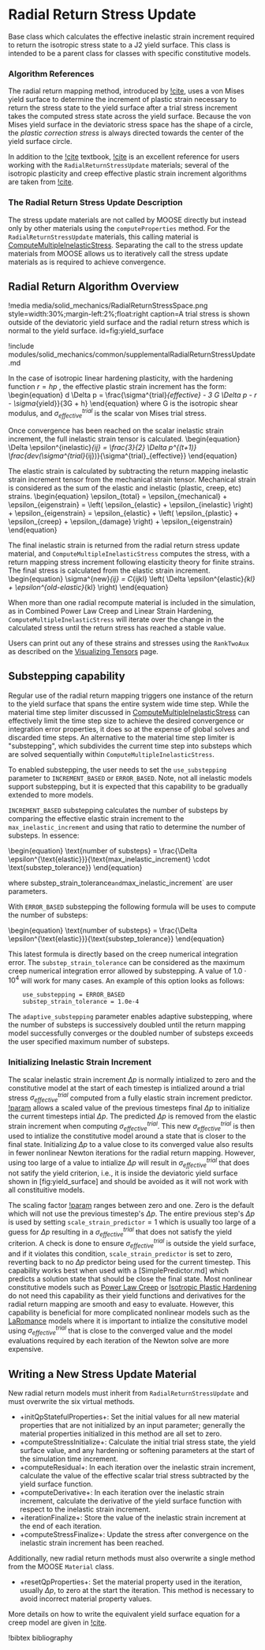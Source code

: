 # Radial Return Stress Update

Base class which calculates the effective inelastic strain increment required to return the isotropic
stress state to a J2 yield surface.  This class is intended to be a parent class for classes with
specific constitutive models.


### Algorithm References

The radial return mapping method, introduced by [!cite](simo2006computational), uses a von Mises yield
surface to determine the increment of plastic strain necessary to return the stress state to the
yield surface after a trial stress increment takes the computed stress state across the yield
surface.  Because the von Mises yield surface in the deviatoric stress space has the shape of a
circle, the _plastic correction stress_ is always directed towards the center of the yield surface
circle.

In addition to the [!cite](simo2006computational) textbook, [!cite](dunne2005introduction) is an excellent reference for users working
with the `RadialReturnStressUpdate` materials; several of the isotropic plasticity and creep
effective plastic strain increment algorithms are taken from [!cite](dunne2005introduction).

### The Radial Return Stress Update Description

The stress update materials are not called by MOOSE directly but instead only by other materials
using the `computeProperties` method.  For the `RadialReturnStressUpdate` materials, this calling
material is [ComputeMultipleInelasticStress](ComputeMultipleInelasticStress.md).  Separating the call
to the stress update materials from MOOSE allows us to iteratively call the stress update materials
as is required to achieve convergence.

## Radial Return Algorithm Overview

!media media/solid_mechanics/RadialReturnStressSpace.png
       style=width:30%;margin-left:2%;float:right
       caption=A trial stress is shown outside of the deviatoric yield surface and the radial return
                 stress which is normal to the yield surface.
       id=fig:yield_surface

!include modules/solid_mechanics/common/supplementalRadialReturnStressUpdate.md

In the case of isotropic linear hardening plasticity, with the hardening
function $r = hp$ , the effective plastic strain increment has the form:
\begin{equation}
 d \Delta p = \frac{\sigma^{trial}_{effective} - 3 G \Delta p - r - \sigma_{yield}}{3G + h}
\end{equation}
where G is the isotropic shear modulus, and $\sigma^{trial}_{effective}$ is the scalar von Mises trial stress.

Once convergence has been reached on the scalar inelastic strain increment, the full inelastic strain
tensor is calculated.
\begin{equation}
\Delta \epsilon^{inelastic}_{ij} = \frac{3}{2} \Delta p^{(t+1)} \frac{dev(\sigma^{trial}_{ij})}{\sigma^{trial}_{effective}}
\end{equation}

The elastic strain is calculated by subtracting the return mapping inelastic
strain increment tensor from the mechanical strain tensor.  Mechanical strain is
considered as the sum of the elastic and inelastic (plastic, creep, etc)
strains.
\begin{equation}
\epsilon_{total} = \epsilon_{mechanical} + \epsilon_{eigenstrain}
= \left( \epsilon_{elastic} + \epsilon_{inelastic} \right) + \epsilon_{eigenstrain}
= \epsilon_{elastic} + \left( \epsilon_{plastic} + \epsilon_{creep} + \epsilon_{damage}  \right) + \epsilon_{eigenstrain}
\end{equation}

The final inelastic strain is returned from the radial return stress update
material, and `ComputeMultipleInelasticStress` computes the stress, with a
return mapping stress increment following elasticity theory for finite strains.
The final stress is calculated from the elastic strain increment.
\begin{equation}
\sigma^{new}_{ij} = C_{ijkl} \left( \Delta \epsilon^{elastic}_{kl} + \epsilon^{old-elastic}_{kl} \right)
\end{equation}

When more than one radial recompute material is included in the simulation, as
in Combined Power Law Creep and Linear Strain Hardening,
`ComputeMultipleInelasticStress` will iterate over the change in the calculated
stress until the return stress has reached a stable value.

Users can print out any of these strains and stresses using the `RankTwoAux` as
described on the [Visualizing Tensors](/solid_mechanics/VisualizingTensors.md)
page.

## Substepping capability

Regular use of the radial return mapping triggers one instance of the return to the yield surface that spans
the entire system wide time step. While the material time step limiter discussed in [ComputeMultipleInelasticStress](ComputeMultipleInelasticStress.md) can
effectively limit the time step size to achieve the desired convergence or integration error properties, it does so at
the expense of global solves and discarded time steps. An alternative to the material time step limiter is
"substepping", which subdivides the current time step into substeps which are solved sequentially within `ComputeMultipleInelasticStress`.

To enabled substepping, the user needs to set the `use_substepping` parameter to `INCREMENT_BASED` or `ERROR_BASED`. Note, not all inelastic models support substepping, but
it is expected that this capability to be gradually extended to more models.

`INCREMENT_BASED` substepping calculates the number of substeps by comparing the effective elastic strain increment to the `max_inelastic_increment` and using
that ratio to determine the number of substeps. In essence:

\begin{equation}
\text{number of substeps} = \frac{\Delta \epsilon^{\text{elastic}}}{\text{max\_inelastic\_increment} \cdot \text{substep\_tolerance}}
\end{equation}

where substep_strain_tolerance` and `max_inelastic_increment` are user parameters.

With `ERROR_BASED` substepping the following formula will be uses to compute the number of substeps:

\begin{equation}
\text{number of substeps} = \frac{\Delta \epsilon^{\text{elastic}}}{\text{substep\_tolerance}}
\end{equation}

This latest formula is directly based on the creep numerical integration error. The `substep_strain_tolerance` can be considered as the maximum creep numerical integration error
allowed by substepping. A value of $1.0\cdot10^4$ will work for many cases. An example of this option looks as follows:

```
    use_substepping = ERROR_BASED
    substep_strain_tolerance = 1.0e-4
```

The `adaptive_substepping` parameter enables adaptive substepping, where the number of substeps is successively doubled until the
return mapping model successfully converges or the doubled number of substeps exceeds the user specified maximum number of substeps.

### Initializing Inelastic Strain Increment

The scalar inelastic strain increment $\Delta p$ is normally intialized to zero and the constitutive model at the start of each timestep is intialized around a trial stress $\sigma^{trial}_{effective}$ computed from a fully elastic strain increment predictor.  [!param](/Materials/PowerLawCreepStressUpdate/scale_strain_predictor)  allows a scaled value of the previous timesteps final $\Delta p$ to initialize the current timesteps intial $\Delta p$.  The predicted $\Delta p$ is removed from the elastic strain increment when computing $\sigma^{trial}_{effective}$.  This new $\sigma^{trial}_{effective}$ is then used to intialize the constitutive model around a state that is closer to the final state.  Initializing $\Delta p$ to a value close to its converged value also results in fewer nonlinear Newton iterations for the radial return mapping.  However, using too large of a value to intialize $\Delta p$ will result in $\sigma^{trial}_{effective}$ that does not satify the yield criterion, i.e., it is inside the deviatoric yield surface shown in [fig:yield_surface] and should be avoided as it will not work with all constituitive models.

The scaling factor [!param](/Materials/PowerLawCreepStressUpdate/scale_strain_predictor) ranges between zero and one.  Zero is the default which will not use the previous timestep's $\Delta p$.  The entire previous step's $\Delta p$ is used by setting `scale_strain_predictor`$=1$ which is usually too large of a guess for $\Delta p$ resulting in a $\sigma^{trial}_{effective}$ that does not satisfy the yield criterion.  A check is done to ensure $\sigma^{trial}_{effective}$ is outside the yield surface, and if it violates this condition, `scale_strain_predictor` is set to zero, reverting back to no $\Delta p$ predictor being used for the current timestep.  This capability works best when used with a [SimplePredictor.md] which predicts a solution state that should be close the final state.  Most nonlinear constitutive models such as [Power Law Creep](PowerLawCreepStressUpdate.md) or [Isotropic Plastic Hardening](IsotropicPowerLawHardeningStressUpdate.md) do not need this capability as their yield functions and derivatives for the radial return mapping are smooth and easy to evaluate.  However, this capability is beneficial for more complicated nonlinear models such as the [LaRomance](LAROMANCE.md) models where it is important to intialize the consitutive model using $\sigma^{trial}_{effective}$ that is close to the converged value and the model evaluations required by each iteration of the Newton solve are more expensive.

## Writing a New Stress Update Material

New radial return models must inherit from `RadialReturnStressUpdate` and must
overwrite the six virtual methods.

- +initQpStatefulProperties+: Set the initial values for all new material properties that are not
  initialized by an input parameter; generally the material properties initialized in this method are
  all set to zero.
- +computeStressInitialize+: Calculate the initial trial stress state, the yield surface value, and
  any hardening or softening parameters at the start of the simulation time increment.
- +computeResidual+: In each iteration over the inelastic strain increment, calculate the value of
  the effective scalar trial stress subtracted by the yield surface function.
- +computeDerivative+: In each iteration over the inelastic strain increment, calculate the
  derivative of the yield surface function with respect to the inelastic strain increment.
- +iterationFinalize+: Store the value of the inelastic strain increment at the end of each
  iteration.
- +computeStressFinalize+: Update the stress after convergence on the inelastic strain increment has
  been reached.

Additionally, new radial return methods must also overwrite a single method from
the MOOSE `Material` class.

- +resetQpProperties+: Set the material property used in the iteration, usually $\Delta p$, to zero
  at the start the iteration.  This method is necessary to avoid incorrect material property values.

More details on how to write the equivalent yield surface equation for a creep
model are given in [!cite](dunne2005introduction).

<!-- !syntax children /Materials/RadialReturnStressUpdate -->

!bibtex bibliography
